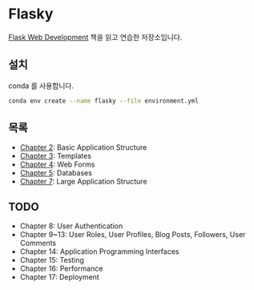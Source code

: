 # Flasky

[Flask Web Development](https://github.com/miguelgrinberg/flasky) 책을 읽고 연습한 저장소입니다.

## 설치

conda 를 사용합니다.

```bash
conda env create --name flasky --file environment.yml
```

## 목록

- [Chapter 2](Chapter02): Basic Application Structure
- [Chapter 3](Chapter03): Templates
- [Chapter 4](Chapter04): Web Forms
- [Chapter 5](Chapter05): Databases
- [Chapter 7](Chapter07): Large Application Structure

## TODO

- Chapter 8: User Authentication
- Chapter 9~13: User Roles, User Profiles, Blog Posts, Followers, User Comments
- Chapter 14: Application Programming Interfaces
- Chapter 15: Testing
- Chapter 16: Performance
- Chapter 17: Deployment
